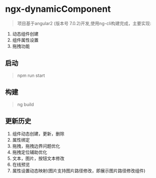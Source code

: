 # ngx-dynamicComponent

> 项目基于angular2 (版本号 7.0.2)开发,使用ng-cli构建完成，主要实现:
1. 动态组件创建
2. 组件属性设置
3. 拖拽功能

## 启动

>  npm run start

## 构建

> ng build

## 更新历史

1. 组件动态创建，更新，删除
2. 属性绑定
3. 拖拽，拖拽边界问题优化
4. 拖拽定位辅助优化
5. 文本，图片，按钮文本修改
6. 在线预览
7. 属性设置动态映射(图片支持图片路径修改，即展示图片路径修改组件)